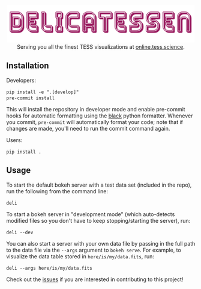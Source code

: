 <p align="center">
  <img width = "500" src="./deli_logo_med_res.gif"/>
  <br/>
  Serving you all the finest TESS visualizations at
  <a href="https://online.tess.science">online.tess.science</a>.
</p>

## Installation

Developers:

```
pip install -e ".[develop]"
pre-commit install
```

This will install the repository in developer mode and enable pre-commit hooks
for automatic formatting using the [black](https://github.com/psf/black) python
formatter. Whenever you commit, `pre-commit` will automatically format your
code; note that if changes are made, you'll need to run the commit command
again.

Users:

```
pip install .
```

## Usage

To start the default bokeh server with a test data set (included in the repo),
run the following from the command line:

```
deli
```

To start a bokeh server in "development mode" (which auto-detects modified files
so you don't have to keep stopping/starting the server), run:

```
deli --dev
```

You can also start a server with your own data file by passing in the full path
to the data file via the `--args` argument to `bokeh serve`. For example, to
visualize the data table stored in `here/is/my/data.fits`, run:

```
deli --args here/is/my/data.fits
```

Check out the [issues](https://github.com/adrn/delicatessen/issues)
if you are interested in contributing to this project!
